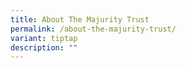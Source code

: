 ```yaml
---
title: About The Majurity Trust
permalink: /about-the-majurity-trust/
variant: tiptap
description: ""
---
```

